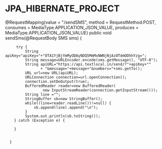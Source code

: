 # JPA_HIBERNATE_PROJECT
 @RequestMapping(value = "/sendSMS", method = RequestMethod.POST,
	            consumes = MediaType.APPLICATION_JSON_VALUE, produces = MediaType.APPLICATION_JSON_VALUE)
	  public void sendSms(@RequestBody SMS sms) {
		 
		 try {
			 String apiKey="apiKey="+"OTA1YjBjYmMyODAyNDQ5MmMxNWNjNjAzOTdmODhhYzg=";
			 String message=URLEncoder.encode(sms.getMessage(), "UTF-8");
			 String apiURL="https://api.textlocal.in/send/?"+apiKey+""
			 		+ "&message="+message+"&numbers="+sms.getTo();
			 URL url=new URL(apiURL);
			 URLConnection connection=url.openConnection();
			 connection.setDoOutput(true);
			 BufferedReader reader=new BufferedReader(
					 new InputStreamReader(connection.getInputStream()));
			 String line ="";
			 StringBuffer sb=new StringBuffer();
			 while((line=reader.readLine())!=null) {
				 sb.append(line).append("\n");
			 }
			 System.out.println(sb.toString());
		} catch (Exception e) {
			
		}
		 
		 
	  }
